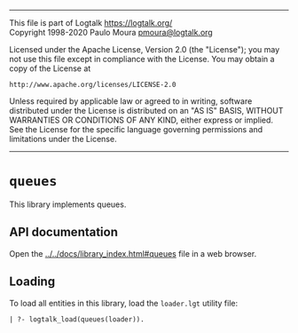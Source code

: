 ________________________________________________________________________

This file is part of Logtalk <https://logtalk.org/>  
Copyright 1998-2020 Paulo Moura <pmoura@logtalk.org>

Licensed under the Apache License, Version 2.0 (the "License");
you may not use this file except in compliance with the License.
You may obtain a copy of the License at

    http://www.apache.org/licenses/LICENSE-2.0

Unless required by applicable law or agreed to in writing, software
distributed under the License is distributed on an "AS IS" BASIS,
WITHOUT WARRANTIES OR CONDITIONS OF ANY KIND, either express or implied.
See the License for the specific language governing permissions and
limitations under the License.
________________________________________________________________________


`queues`
========

This library implements queues.


API documentation
-----------------

Open the [../../docs/library_index.html#queues](../../docs/library_index.html#queues)
file in a web browser.


Loading
-------

To load all entities in this library, load the `loader.lgt` utility file:

	| ?- logtalk_load(queues(loader)).
